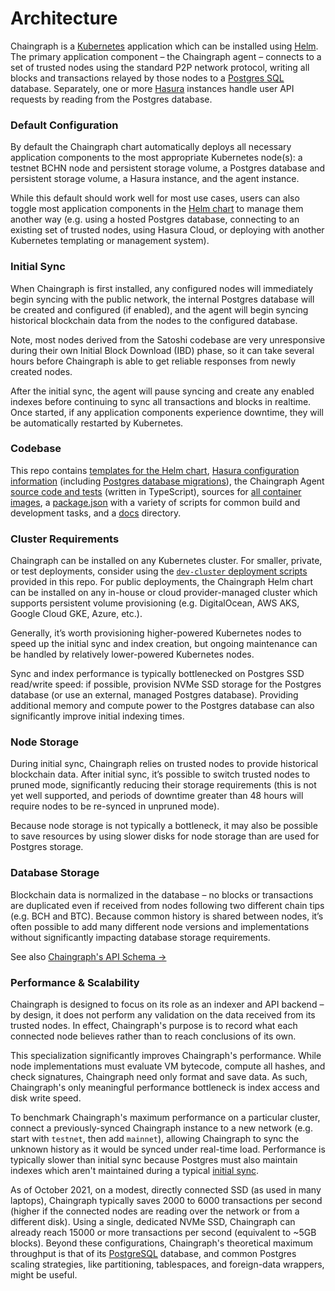 # Architecture

Chaingraph is a [Kubernetes](https://kubernetes.io/) application which can be installed using [Helm](https://helm.sh/). The primary application component – the Chaingraph agent – connects to a set of trusted nodes using the standard P2P network protocol, writing all blocks and transactions relayed by those nodes to a [Postgres SQL](https://www.postgresql.org/) database. Separately, one or more [Hasura](https://hasura.io/) instances handle user API requests by reading from the Postgres database.

### Default Configuration

By default the Chaingraph chart automatically deploys all necessary application components to the most appropriate Kubernetes node(s): a testnet BCHN node and persistent storage volume, a Postgres database and persistent storage volume, a Hasura instance, and the agent instance.

While this default should work well for most use cases, users can also toggle most application components in the [Helm chart](../charts/chaingraph/readme.md) to manage them another way (e.g. using a hosted Postgres database, connecting to an existing set of trusted nodes, using Hasura Cloud, or deploying with another Kubernetes templating or management system).

### Initial Sync

When Chaingraph is first installed, any configured nodes will immediately begin syncing with the public network, the internal Postgres database will be created and configured (if enabled), and the agent will begin syncing historical blockchain data from the nodes to the configured database.

Note, most nodes derived from the Satoshi codebase are very unresponsive during their own Initial Block Download (IBD) phase, so it can take several hours before Chaingraph is able to get reliable responses from newly created nodes.

After the initial sync, the agent will pause syncing and create any enabled indexes before continuing to sync all transactions and blocks in realtime. Once started, if any application components experience downtime, they will be automatically restarted by Kubernetes.

### Codebase

This repo contains [templates for the Helm chart](../charts/chaingraph/), [Hasura configuration information](../images/hasura/hasura-data/) (including [Postgres database migrations](../images/hasura/hasura-data/migrations/)), the Chaingraph Agent [source code and tests](../src) (written in TypeScript), sources for [all container images](../images), a [package.json](../package.json) with a variety of scripts for common build and development tasks, and a [docs](./) directory.

### Cluster Requirements

Chaingraph can be installed on any Kubernetes cluster. For smaller, private, or test deployments, consider using the [`dev-cluster` deployment scripts](../.github/CONTRIBUTING.md) provided in this repo. For public deployments, the Chaingraph Helm chart can be installed on any in-house or cloud provider-managed cluster which supports persistent volume provisioning (e.g. DigitalOcean, AWS AKS, Google Cloud GKE, Azure, etc.).

Generally, it’s worth provisioning higher-powered Kubernetes nodes to speed up the initial sync and index creation, but ongoing maintenance can be handled by relatively lower-powered Kubernetes nodes.

Sync and index performance is typically bottlenecked on Postgres SSD read/write speed: if possible, provision NVMe SSD storage for the Postgres database (or use an external, managed Postgres database). Providing additional memory and compute power to the Postgres database can also significantly improve initial indexing times.

### Node Storage

During initial sync, Chaingraph relies on trusted nodes to provide historical blockchain data. After initial sync, it’s possible to switch trusted nodes to pruned mode, significantly reducing their storage requirements (this is not yet well supported, and periods of downtime greater than 48 hours will require nodes to be re-synced in unpruned mode).

Because node storage is not typically a bottleneck, it may also be possible to save resources by using slower disks for node storage than are used for Postgres storage.

### Database Storage

Blockchain data is normalized in the database – no blocks or transactions are duplicated even if received from nodes following two different chain tips (e.g. BCH and BTC). Because common history is shared between nodes, it’s often possible to add many different node versions and implementations without significantly impacting database storage requirements.

See also [Chaingraph's API Schema &rarr;](./schema.md)

### Performance & Scalability

Chaingraph is designed to focus on its role as an indexer and API backend – by design, it does not perform any validation on the data received from its trusted nodes. In effect, Chaingraph's purpose is to record what each connected node believes rather than to reach conclusions of its own.

This specialization significantly improves Chaingraph's performance. While node implementations must evaluate VM bytecode, compute all hashes, and check signatures, Chaingraph need only format and save data. As such, Chaingraph's only meaningful performance bottleneck is index access and disk write speed.

To benchmark Chaingraph's maximum performance on a particular cluster, connect a previously-synced Chaingraph instance to a new network (e.g. start with `testnet`, then add `mainnet`), allowing Chaingraph to sync the unknown history as it would be synced under real-time load. Performance is typically slower than initial sync because Postgres must also maintain indexes which aren't maintained during a typical [initial sync](#initial-sync).

As of October 2021, on a modest, directly connected SSD (as used in many laptops), Chaingraph typically saves 2000 to 6000 transactions per second (higher if the connected nodes are reading over the network or from a different disk). Using a single, dedicated NVMe SSD, Chaingraph can already reach 15000 or more transactions per second (equivalent to ~5GB blocks). Beyond these configurations, Chaingraph's theoretical maximum throughput is that of its [PostgreSQL](https://www.postgresql.org/) database, and common Postgres scaling strategies, like partitioning, tablespaces, and foreign-data wrappers, might be useful.
